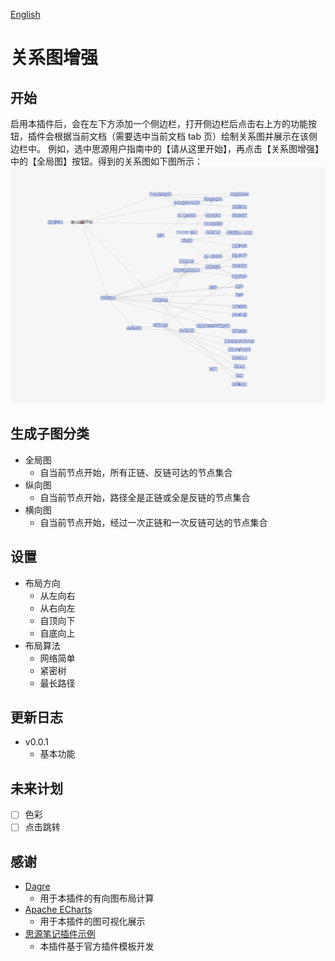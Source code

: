 [English](https://github.com/shenjinglei/siyuan-plugin-graph-enhance/blob/main/README.md)

# 关系图增强

## 开始

启用本插件后，会在左下方添加一个侧边栏，打开侧边栏后点击右上方的功能按钮，插件会根据当前文档（需要选中当前文档 tab 页）绘制关系图并展示在该侧边栏中。
例如，选中思源用户指南中的【请从这里开始】，再点击【关系图增强】中的【全局图】按钮。得到的关系图如下图所示：
![预览图](https://github.com/shenjinglei/siyuan-plugin-graph-enhance/blob/main/preview.png)

## 生成子图分类

- 全局图
  - 自当前节点开始，所有正链、反链可达的节点集合
- 纵向图
  - 自当前节点开始，路径全是正链或全是反链的节点集合
- 横向图
  - 自当前节点开始，经过一次正链和一次反链可达的节点集合

## 设置

- 布局方向
  - 从左向右
  - 从右向左
  - 自顶向下
  - 自底向上
- 布局算法
  - 网络简单
  - 紧密树
  - 最长路径

## 更新日志

- v0.0.1
  - 基本功能

## 未来计划

- [ ] 色彩
- [ ] 点击跳转

## 感谢

- [Dagre](https://github.com/dagrejs/dagre)
  - 用于本插件的有向图布局计算
- [Apache ECharts](https://echarts.apache.org/en/index.html)
  - 用于本插件的图可视化展示
- [思源笔记插件示例](https://github.com/siyuan-note/plugin-sample)
  - 本插件基于官方插件模板开发
